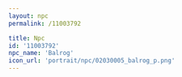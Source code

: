 ```yaml
---
layout: npc
permalink: /11003792

title: Npc
id: '11003792'
npc_name: 'Balrog'
icon_url: 'portrait/npc/02030005_balrog_p.png'
---
```

